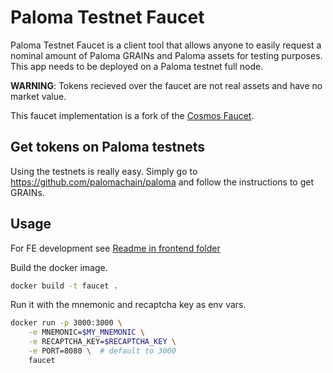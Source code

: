 # Paloma Testnet Faucet

Paloma Testnet Faucet is a client tool that allows anyone to easily request a nominal amount of Paloma GRAINs and Paloma assets for testing purposes. This app needs to be deployed on a Paloma testnet full node.

**WARNING**: Tokens recieved over the faucet are not real assets and have no market value.

This faucet implementation is a fork of the [Cosmos Faucet](https://github.com/cosmos/faucet).

## Get tokens on Paloma testnets

Using the testnets is really easy. Simply go to https://github.com/palomachain/paloma and follow the instructions to get GRAINs. 

## Usage
For FE development see [Readme in frontend folder](https://github.com/palomachain/faucet/tree/main/frontend)


Build the docker image.

```bash
docker build -t faucet .
```

Run it with the mnemonic and recaptcha key as env vars.

```bash
docker run -p 3000:3000 \
    -e MNEMONIC=$MY_MNEMONIC \
    -e RECAPTCHA_KEY=$RECAPTCHA_KEY \
    -e PORT=8080 \  # default to 3000
    faucet
```
